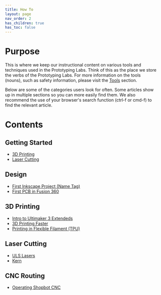 ```yaml
---
title: How To
layout: page
nav_order: 2
has_children: true
has_toc: false
---
```


# Purpose
This is where we keep our instructional content on various tools and techniques used in the Prototyping Labs. Think of this as the place we store the verbs of the Prototyping Labs. For more information on the tools (nouns), such as safety information, please visit the [Tools]() section.

Below are some of the categories users look for often. Some articles show up in multiple sections so you can more easily find them. We also recommend the use of your browser's search function (ctrl-f or cmd-f) to find the relevant article.

# Contents
## Getting Started
- [3D Printing](first_threed.html)
- [Laser Cutting](first_lasercut.html)

## Design
- [First Inkscape Project (Name Tag)](name_tag.html)
- [First PCB in Fusion 360](first_pcb.html)

## 3D Printing
- [Intro to Ultimaker 3 Extendeds](first_threed.html)
- [3D Printing Faster](print_faster.html)
- [Printing in Flexible Filament (TPU)](tpu_printers.html)

## Laser Cutting
- [ULS Lasers](/tools/laser_cutters/uls.html)
- [Kern](/tools/laser_cutters/kern.html)

## CNC Routing
- [Operating Shopbot CNC](cnc_milling_setup.html)